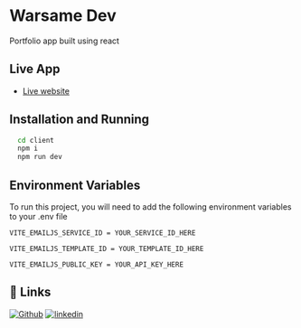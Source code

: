 
# Warsame Dev

Portfolio app built using react


## Live App

- [Live website](https://warsame.dev)
## Installation and Running

```bash
  cd client
  npm i
  npm run dev
```
    
## Environment Variables

To run this project, you will need to add the following environment variables to your .env file

`VITE_EMAILJS_SERVICE_ID = YOUR_SERVICE_ID_HERE`

`VITE_EMAILJS_TEMPLATE_ID = YOUR_TEMPLATE_ID_HERE`

`VITE_EMAILJS_PUBLIC_KEY = YOUR_API_KEY_HERE`


## 🔗 Links
[![Github](https://img.shields.io/badge/my_portfolio-000?style=for-the-badge&logo=ko-fi&logoColor=white)](https://github.com/imanwarsame)
[![linkedin](https://img.shields.io/badge/linkedin-0A66C2?style=for-the-badge&logo=linkedin&logoColor=white)](https://www.linkedin.com/in/imanwarsame/)
